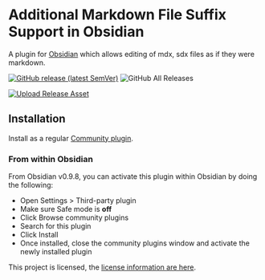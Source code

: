 # Additional Markdown File Suffix Support in Obsidian

A plugin for [Obsidian](https://obsidian.md) which allows editing of mdx, sdx files as if they were markdown.

[![GitHub release (latest SemVer)](https://img.shields.io/github/v/release/git-no/obsidian-markdown-file-suffix?style=for-the-badge&sort=semver)](https://github.com/git-no/obsidian-markdown-file-suffix/releases/latest)
![GitHub All Releases](https://img.shields.io/github/downloads/git-no/obsidian-markdown-file-suffix/total?style=for-the-badge)

[![Upload Release Asset](https://github.com/git-no/obsidian-markdown-file-suffix/actions/workflows/release.yml/badge.svg)](https://github.com/git-no/obsidian-markdown-file-suffix/actions/workflows/release.yml)

## Installation

Install as a regular [Community plugin](https://help.obsidian.md/Advanced+topics/Community+plugins).

### From within Obsidian

From Obsidian v0.9.8, you can activate this plugin within Obsidian by doing the following:

-   Open Settings > Third-party plugin
-   Make sure Safe mode is **off**
-   Click Browse community plugins
-   Search for this plugin
-   Click Install
-   Once installed, close the community plugins window and activate the newly installed plugin

This project is licensed, the [license information are here](./LICENSE).
